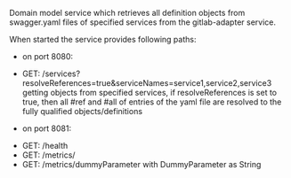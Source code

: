 Domain model service which retrieves all definition objects from swagger.yaml files of specified services from the gitlab-adapter service.

When started the service provides following paths:

- on port 8080:

* GET:  /services?resolveReferences=true&serviceNames=service1,service2,service3  
getting objects from specified services, if resolveReferences is set to true, then all #ref and #all of entries of the yaml file are resolved to the fully qualified objects/definitions


- on port 8081:

* GET: /health
* GET: /metrics/
* GET: /metrics/dummyParameter  with DummyParameter as String
